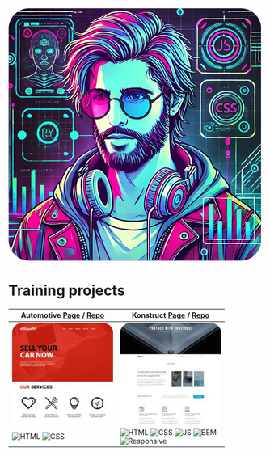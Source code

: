 ![Header](header.png)
# Training projects

| Automotive [Page](https://rodionnest.github.io/Automotive/) / [Repo](https://github.com/rodionnest/Automotive)| Konstruct [Page](https://rodionnest.github.io/Konstruct/) / [Repo](https://github.com/rodionnest/Konstruct)|
| ----------- | ----------- |
| ![Automotive](automot-preview.png) | ![Konstruct](konstruct-preview.png) |
| ![HTML](https://img.shields.io/badge/HTML-bf5836) ![CSS](https://img.shields.io/badge/CSS-511f78) |  ![HTML](https://img.shields.io/badge/HTML-bf5836) ![CSS](https://img.shields.io/badge/CSS-511f78) ![JS](https://img.shields.io/badge/JS-e8d20e) ![BEM](https://img.shields.io/badge/BEM-0373fc)<br> ![Responsive](https://img.shields.io/badge/Responsive-505050) |
